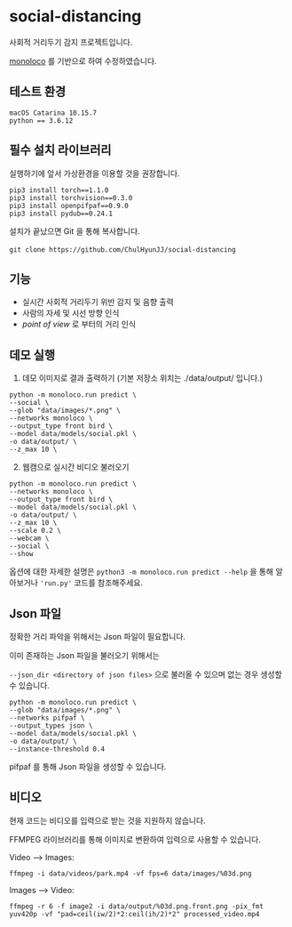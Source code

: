 # social-distancing

사회적 거리두기 감지 프로젝트입니다.

[monoloco](https://github.com/vita-epfl/monoloco) 를 기반으로 하여 수정하였습니다.

## 테스트 환경
```
macOS Catarina 10.15.7
python == 3.6.12
```

## 필수 설치 라이브러리

실행하기에 앞서 가상환경을 이용할 것을 권장합니다.

```
pip3 install torch==1.1.0
pip3 install torchvision==0.3.0
pip3 install openpifpaf==0.9.0
pip3 install pydub==0.24.1
```

설치가 끝났으면 Git 을 통해 복사합니다.<br><br>
`git clone https://github.com/ChulHyunJJ/social-distancing`

## 기능
- 실시간 사회적 거리두기 위반 감지 및 음향 출력
- 사람의 자세 및 시선 방향 인식
- *point of view* 로 부터의 거리 인식

## 데모 실행

1. 데모 이미지로 결과 출력하기 (기본 저장소 위치는 ./data/output/ 입니다.)
```
python -m monoloco.run predict \
--social \
--glob "data/images/*.png" \
--networks monoloco \
--output_type front bird \
--model data/models/social.pkl \
-o data/output/ \
--z_max 10 \
```

2. 웹캠으로 실시간 비디오 불러오기
```
python -m monoloco.run predict \
--networks monoloco \
--output_type front bird \
--model data/models/social.pkl \
-o data/output/ \
--z_max 10 \
--scale 0.2 \
--webcam \
--social \
--show
```

옵션에 대한 자세한 설명은 `python3 -m monoloco.run predict --help` 을 통해 알아보거나 `'run.py'` 코드를 참조해주세요.

## Json 파일
정확한 거리 파악을 위해서는 Json 파일이 필요합니다.

이미 존재하는 Json 파일을 불러오기 위해서는

`--json_dir <directory of json files>` 으로 불러올 수 있으며 없는 경우 생성할 수 있습니다.

```
python -m monoloco.run predict \
--glob "data/images/*.png" \
--networks pifpaf \
--output_types json \ 
--model data/models/social.pkl \
-o data/output/ \
--instance-threshold 0.4 
```

pifpaf 를 통해 Json 파일을 생성할 수 있습니다. 

## 비디오
현재 코드는 비디오를 입력으로 받는 것을 지원하지 않습니다.

FFMPEG 라이브러리를 통해 이미지로 변환하여 입력으로 사용할 수 있습니다.

Video --> Images:

`ffmpeg -i data/videos/park.mp4 -vf fps=6 data/images/%03d.png`

Images --> Video:

`ffmpeg -r 6 -f image2 -i data/output/%03d.png.front.png -pix_fmt yuv420p -vf "pad=ceil(iw/2)*2:ceil(ih/2)*2" processed_video.mp4`
